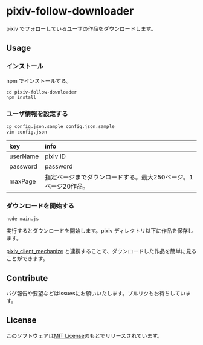 # pixiv-follow-downloader

pixiv でフォローしているユーザの作品をダウンロードします。

## Usage

### インストール

npm でインストールする。

```
cd pixiv-follow-downloader
npm install
```

### ユーザ情報を設定する

```
cp config.json.sample config.json.sample
vim config.json
```

|key|info|
|:-|:-|
|userName|pixiv ID|
|password|password|
|maxPage|指定ページまでダウンロードする。最大250ページ。1ページ20作品。|


### ダウンロードを開始する

```
node main.js
```

実行するとダウンロードを開始します。pixiv ディレクトリ以下に作品を保存します。

[pixiv_client_mechanize](https://github.com/junjanjon/pixiv_client_mechanize) と連携することで、ダウンロードした作品を簡単に見ることができます。

## Contribute

バグ報告や要望などはIssuesにお願いいたします。プルリクもお待ちしています。

## License

このソフトウェアは[MIT License](LICENSE)のもとでリリースされています。
